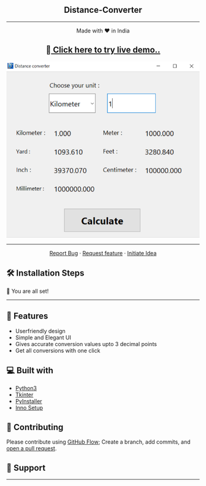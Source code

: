  **<h2 align="center">Distance-Converter</h2>**
<hr>
<p align="center">
Made with ❤️ in India
</p>

**<h2 align="center">  🚀<a href="https://replit.com/@ursmaheshj/Distance-Converter#main.py" target='_blank'> Click here to try live demo.. </a></h2>**

<p align="center">
<a href="https://replit.com/@ursmaheshj/Distance-Converter#main.py" target='_blank'><img src="./src/DistanceConverter.png" alt="Distance Converter" /></a>
</p>

<hr>

<p align="center">
    <a href="https://github.com/ursmaheshj/Distance-Converter/issues/new/choose" target="blank">Report Bug</a>
    ·
    <a href="https://github.com/ursmaheshj/Distance-Converter/issues/new/choose" target="blank">Request feature</a>
    ·
    <a href="https://github.com/ursmaheshj/Distance-Converter/issues/new/choose" target="blank">Initiate Idea</a>
</p>


## 🛠️ Installation Steps



🌟 You are all set!
<hr>

## 🧐 Features
- Userfriendly design
- Simple and Elegant UI
- Gives accurate conversion values upto 3 decimal points
- Get all conversions with one click

## 💻 Built with
- [Python3](https://www.python.org/)
- [Tkinter](https://docs.python.org/3/library/tkinter.html)
- [PyInstaller](https://pyinstaller.readthedocs.io/en/stable/)
- [Inno Setup](https://jrsoftware.org/isinfo.php)
## 🍰 Contributing

Please contribute using [GitHub Flow](https://guides.github.com/introduction/flow); Create a branch, add commits, and [open a pull request](https://github.com/ursmaheshj/distance-Converter/compare).

## 🙏 Support


<hr>